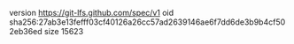 version https://git-lfs.github.com/spec/v1
oid sha256:27ab3e13fefff03cf40126a26cc57ad2639146ae6f7dd6de3b9b4cf502eb36ed
size 15623
